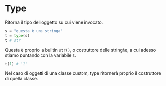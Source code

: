 # Type

Ritorna il tipo dell'oggetto su cui viene invocato.

```python
s = "questa è una stringa"
t = type(s)
t # str
```

Questa è proprio la builtin `str()`, o costruttore delle stringhe, a cui adesso stiamo puntando con la variabile `t`.

```python
t(1) # '1'
```

Nel caso di oggetti di una classe custom, type ritornerà proprio il costruttore di quella classe.